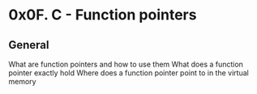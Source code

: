 # 0x0F. C - Function pointers

## General
What are function pointers and how to use them
What does a function pointer exactly hold
Where does a function pointer point to in the virtual memory
